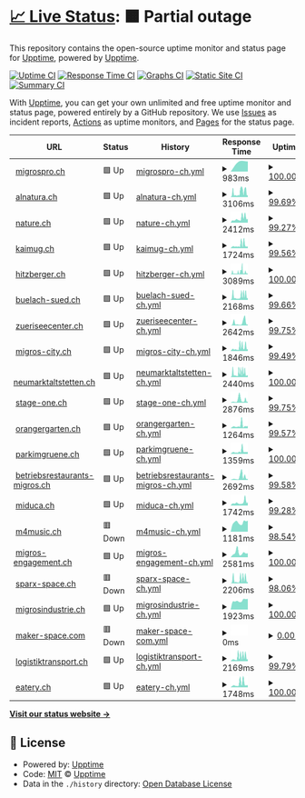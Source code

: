 # [📈 Live Status](https://upptime.github.io/upptime): <!--live status--> **🟧 Partial outage**

This repository contains the open-source uptime monitor and status page for [Upptime](https://upptime.js.org), powered by [Upptime](https://github.com/upptime/upptime).

[![Uptime CI](https://github.com/ASchmidt1024/uptime/workflows/Uptime%20CI/badge.svg)](https://github.com/ASchmidt1024/uptime/actions?query=workflow%3A%22Uptime+CI%22)
[![Response Time CI](https://github.com/ASchmidt1024/uptime/workflows/Response%20Time%20CI/badge.svg)](https://github.com/ASchmidt1024/uptime/actions?query=workflow%3A%22Response+Time+CI%22)
[![Graphs CI](https://github.com/ASchmidt1024/uptime/workflows/Graphs%20CI/badge.svg)](https://github.com/ASchmidt1024/uptime/actions?query=workflow%3A%22Graphs+CI%22)
[![Static Site CI](https://github.com/ASchmidt1024/uptime/workflows/Static%20Site%20CI/badge.svg)](https://github.com/ASchmidt1024/uptime/actions?query=workflow%3A%22Static+Site+CI%22)
[![Summary CI](https://github.com/ASchmidt1024/uptime/workflows/Summary%20CI/badge.svg)](https://github.com/ASchmidt1024/uptime/actions?query=workflow%3A%22Summary+CI%22)

With [Upptime](https://upptime.js.org), you can get your own unlimited and free uptime monitor and status page, powered entirely by a GitHub repository. We use [Issues](https://github.com/upptime/upptime/issues) as incident reports, [Actions](https://github.com/ASchmidt1024/uptime/actions) as uptime monitors, and [Pages](https://upptime.github.io/upptime) for the status page.

<!--start: status pages-->
<!-- This summary is generated by Upptime (https://github.com/upptime/upptime) -->
<!-- Do not edit this manually, your changes will be overwritten -->
<!-- prettier-ignore -->
| URL | Status | History | Response Time | Uptime |
| --- | ------ | ------- | ------------- | ------ |
| <img alt="" src="https://icons.duckduckgo.com/ip3/www.migrospro.ch.ico" height="13"> [migrospro.ch](https://www.migrospro.ch/) | 🟩 Up | [migrospro-ch.yml](https://github.com/ASchmidt1024/uptime-mgb/commits/HEAD/history/migrospro-ch.yml) | <details><summary><img alt="Response time graph" src="./graphs/migrospro-ch/response-time-week.png" height="20"> 983ms</summary><br><a href="https://ASchmidt1024.github.io/uptime-mgb/history/migrospro-ch"><img alt="Response time 983" src="https://img.shields.io/endpoint?url=https%3A%2F%2Fraw.githubusercontent.com%2FASchmidt1024%2Fuptime-mgb%2FHEAD%2Fapi%2Fmigrospro-ch%2Fresponse-time.json"></a><br><a href="https://ASchmidt1024.github.io/uptime-mgb/history/migrospro-ch"><img alt="24-hour response time 829" src="https://img.shields.io/endpoint?url=https%3A%2F%2Fraw.githubusercontent.com%2FASchmidt1024%2Fuptime-mgb%2FHEAD%2Fapi%2Fmigrospro-ch%2Fresponse-time-day.json"></a><br><a href="https://ASchmidt1024.github.io/uptime-mgb/history/migrospro-ch"><img alt="7-day response time 983" src="https://img.shields.io/endpoint?url=https%3A%2F%2Fraw.githubusercontent.com%2FASchmidt1024%2Fuptime-mgb%2FHEAD%2Fapi%2Fmigrospro-ch%2Fresponse-time-week.json"></a><br><a href="https://ASchmidt1024.github.io/uptime-mgb/history/migrospro-ch"><img alt="30-day response time 983" src="https://img.shields.io/endpoint?url=https%3A%2F%2Fraw.githubusercontent.com%2FASchmidt1024%2Fuptime-mgb%2FHEAD%2Fapi%2Fmigrospro-ch%2Fresponse-time-month.json"></a><br><a href="https://ASchmidt1024.github.io/uptime-mgb/history/migrospro-ch"><img alt="1-year response time 983" src="https://img.shields.io/endpoint?url=https%3A%2F%2Fraw.githubusercontent.com%2FASchmidt1024%2Fuptime-mgb%2FHEAD%2Fapi%2Fmigrospro-ch%2Fresponse-time-year.json"></a></details> | <details><summary><a href="https://ASchmidt1024.github.io/uptime-mgb/history/migrospro-ch">100.00%</a></summary><a href="https://ASchmidt1024.github.io/uptime-mgb/history/migrospro-ch"><img alt="All-time uptime 100.00%" src="https://img.shields.io/endpoint?url=https%3A%2F%2Fraw.githubusercontent.com%2FASchmidt1024%2Fuptime-mgb%2FHEAD%2Fapi%2Fmigrospro-ch%2Fuptime.json"></a><br><a href="https://ASchmidt1024.github.io/uptime-mgb/history/migrospro-ch"><img alt="24-hour uptime 100.00%" src="https://img.shields.io/endpoint?url=https%3A%2F%2Fraw.githubusercontent.com%2FASchmidt1024%2Fuptime-mgb%2FHEAD%2Fapi%2Fmigrospro-ch%2Fuptime-day.json"></a><br><a href="https://ASchmidt1024.github.io/uptime-mgb/history/migrospro-ch"><img alt="7-day uptime 100.00%" src="https://img.shields.io/endpoint?url=https%3A%2F%2Fraw.githubusercontent.com%2FASchmidt1024%2Fuptime-mgb%2FHEAD%2Fapi%2Fmigrospro-ch%2Fuptime-week.json"></a><br><a href="https://ASchmidt1024.github.io/uptime-mgb/history/migrospro-ch"><img alt="30-day uptime 100.00%" src="https://img.shields.io/endpoint?url=https%3A%2F%2Fraw.githubusercontent.com%2FASchmidt1024%2Fuptime-mgb%2FHEAD%2Fapi%2Fmigrospro-ch%2Fuptime-month.json"></a><br><a href="https://ASchmidt1024.github.io/uptime-mgb/history/migrospro-ch"><img alt="1-year uptime 100.00%" src="https://img.shields.io/endpoint?url=https%3A%2F%2Fraw.githubusercontent.com%2FASchmidt1024%2Fuptime-mgb%2FHEAD%2Fapi%2Fmigrospro-ch%2Fuptime-year.json"></a></details>
| <img alt="" src="https://icons.duckduckgo.com/ip3/www.alnatura.ch.ico" height="13"> [alnatura.ch](https://www.alnatura.ch/) | 🟩 Up | [alnatura-ch.yml](https://github.com/ASchmidt1024/uptime-mgb/commits/HEAD/history/alnatura-ch.yml) | <details><summary><img alt="Response time graph" src="./graphs/alnatura-ch/response-time-week.png" height="20"> 3106ms</summary><br><a href="https://ASchmidt1024.github.io/uptime-mgb/history/alnatura-ch"><img alt="Response time 1614" src="https://img.shields.io/endpoint?url=https%3A%2F%2Fraw.githubusercontent.com%2FASchmidt1024%2Fuptime-mgb%2FHEAD%2Fapi%2Falnatura-ch%2Fresponse-time.json"></a><br><a href="https://ASchmidt1024.github.io/uptime-mgb/history/alnatura-ch"><img alt="24-hour response time 796" src="https://img.shields.io/endpoint?url=https%3A%2F%2Fraw.githubusercontent.com%2FASchmidt1024%2Fuptime-mgb%2FHEAD%2Fapi%2Falnatura-ch%2Fresponse-time-day.json"></a><br><a href="https://ASchmidt1024.github.io/uptime-mgb/history/alnatura-ch"><img alt="7-day response time 3106" src="https://img.shields.io/endpoint?url=https%3A%2F%2Fraw.githubusercontent.com%2FASchmidt1024%2Fuptime-mgb%2FHEAD%2Fapi%2Falnatura-ch%2Fresponse-time-week.json"></a><br><a href="https://ASchmidt1024.github.io/uptime-mgb/history/alnatura-ch"><img alt="30-day response time 2009" src="https://img.shields.io/endpoint?url=https%3A%2F%2Fraw.githubusercontent.com%2FASchmidt1024%2Fuptime-mgb%2FHEAD%2Fapi%2Falnatura-ch%2Fresponse-time-month.json"></a><br><a href="https://ASchmidt1024.github.io/uptime-mgb/history/alnatura-ch"><img alt="1-year response time 1614" src="https://img.shields.io/endpoint?url=https%3A%2F%2Fraw.githubusercontent.com%2FASchmidt1024%2Fuptime-mgb%2FHEAD%2Fapi%2Falnatura-ch%2Fresponse-time-year.json"></a></details> | <details><summary><a href="https://ASchmidt1024.github.io/uptime-mgb/history/alnatura-ch">99.69%</a></summary><a href="https://ASchmidt1024.github.io/uptime-mgb/history/alnatura-ch"><img alt="All-time uptime 99.77%" src="https://img.shields.io/endpoint?url=https%3A%2F%2Fraw.githubusercontent.com%2FASchmidt1024%2Fuptime-mgb%2FHEAD%2Fapi%2Falnatura-ch%2Fuptime.json"></a><br><a href="https://ASchmidt1024.github.io/uptime-mgb/history/alnatura-ch"><img alt="24-hour uptime 100.00%" src="https://img.shields.io/endpoint?url=https%3A%2F%2Fraw.githubusercontent.com%2FASchmidt1024%2Fuptime-mgb%2FHEAD%2Fapi%2Falnatura-ch%2Fuptime-day.json"></a><br><a href="https://ASchmidt1024.github.io/uptime-mgb/history/alnatura-ch"><img alt="7-day uptime 99.69%" src="https://img.shields.io/endpoint?url=https%3A%2F%2Fraw.githubusercontent.com%2FASchmidt1024%2Fuptime-mgb%2FHEAD%2Fapi%2Falnatura-ch%2Fuptime-week.json"></a><br><a href="https://ASchmidt1024.github.io/uptime-mgb/history/alnatura-ch"><img alt="30-day uptime 99.93%" src="https://img.shields.io/endpoint?url=https%3A%2F%2Fraw.githubusercontent.com%2FASchmidt1024%2Fuptime-mgb%2FHEAD%2Fapi%2Falnatura-ch%2Fuptime-month.json"></a><br><a href="https://ASchmidt1024.github.io/uptime-mgb/history/alnatura-ch"><img alt="1-year uptime 99.77%" src="https://img.shields.io/endpoint?url=https%3A%2F%2Fraw.githubusercontent.com%2FASchmidt1024%2Fuptime-mgb%2FHEAD%2Fapi%2Falnatura-ch%2Fuptime-year.json"></a></details>
| <img alt="" src="https://icons.duckduckgo.com/ip3/nature.ch.ico" height="13"> [nature.ch](https://nature.ch/) | 🟩 Up | [nature-ch.yml](https://github.com/ASchmidt1024/uptime-mgb/commits/HEAD/history/nature-ch.yml) | <details><summary><img alt="Response time graph" src="./graphs/nature-ch/response-time-week.png" height="20"> 2412ms</summary><br><a href="https://ASchmidt1024.github.io/uptime-mgb/history/nature-ch"><img alt="Response time 1714" src="https://img.shields.io/endpoint?url=https%3A%2F%2Fraw.githubusercontent.com%2FASchmidt1024%2Fuptime-mgb%2FHEAD%2Fapi%2Fnature-ch%2Fresponse-time.json"></a><br><a href="https://ASchmidt1024.github.io/uptime-mgb/history/nature-ch"><img alt="24-hour response time 1247" src="https://img.shields.io/endpoint?url=https%3A%2F%2Fraw.githubusercontent.com%2FASchmidt1024%2Fuptime-mgb%2FHEAD%2Fapi%2Fnature-ch%2Fresponse-time-day.json"></a><br><a href="https://ASchmidt1024.github.io/uptime-mgb/history/nature-ch"><img alt="7-day response time 2412" src="https://img.shields.io/endpoint?url=https%3A%2F%2Fraw.githubusercontent.com%2FASchmidt1024%2Fuptime-mgb%2FHEAD%2Fapi%2Fnature-ch%2Fresponse-time-week.json"></a><br><a href="https://ASchmidt1024.github.io/uptime-mgb/history/nature-ch"><img alt="30-day response time 1929" src="https://img.shields.io/endpoint?url=https%3A%2F%2Fraw.githubusercontent.com%2FASchmidt1024%2Fuptime-mgb%2FHEAD%2Fapi%2Fnature-ch%2Fresponse-time-month.json"></a><br><a href="https://ASchmidt1024.github.io/uptime-mgb/history/nature-ch"><img alt="1-year response time 1714" src="https://img.shields.io/endpoint?url=https%3A%2F%2Fraw.githubusercontent.com%2FASchmidt1024%2Fuptime-mgb%2FHEAD%2Fapi%2Fnature-ch%2Fresponse-time-year.json"></a></details> | <details><summary><a href="https://ASchmidt1024.github.io/uptime-mgb/history/nature-ch">99.27%</a></summary><a href="https://ASchmidt1024.github.io/uptime-mgb/history/nature-ch"><img alt="All-time uptime 99.78%" src="https://img.shields.io/endpoint?url=https%3A%2F%2Fraw.githubusercontent.com%2FASchmidt1024%2Fuptime-mgb%2FHEAD%2Fapi%2Fnature-ch%2Fuptime.json"></a><br><a href="https://ASchmidt1024.github.io/uptime-mgb/history/nature-ch"><img alt="24-hour uptime 100.00%" src="https://img.shields.io/endpoint?url=https%3A%2F%2Fraw.githubusercontent.com%2FASchmidt1024%2Fuptime-mgb%2FHEAD%2Fapi%2Fnature-ch%2Fuptime-day.json"></a><br><a href="https://ASchmidt1024.github.io/uptime-mgb/history/nature-ch"><img alt="7-day uptime 99.27%" src="https://img.shields.io/endpoint?url=https%3A%2F%2Fraw.githubusercontent.com%2FASchmidt1024%2Fuptime-mgb%2FHEAD%2Fapi%2Fnature-ch%2Fuptime-week.json"></a><br><a href="https://ASchmidt1024.github.io/uptime-mgb/history/nature-ch"><img alt="30-day uptime 99.83%" src="https://img.shields.io/endpoint?url=https%3A%2F%2Fraw.githubusercontent.com%2FASchmidt1024%2Fuptime-mgb%2FHEAD%2Fapi%2Fnature-ch%2Fuptime-month.json"></a><br><a href="https://ASchmidt1024.github.io/uptime-mgb/history/nature-ch"><img alt="1-year uptime 99.78%" src="https://img.shields.io/endpoint?url=https%3A%2F%2Fraw.githubusercontent.com%2FASchmidt1024%2Fuptime-mgb%2FHEAD%2Fapi%2Fnature-ch%2Fuptime-year.json"></a></details>
| <img alt="" src="https://icons.duckduckgo.com/ip3/www.kaimug.ch.ico" height="13"> [kaimug.ch](https://www.kaimug.ch/) | 🟩 Up | [kaimug-ch.yml](https://github.com/ASchmidt1024/uptime-mgb/commits/HEAD/history/kaimug-ch.yml) | <details><summary><img alt="Response time graph" src="./graphs/kaimug-ch/response-time-week.png" height="20"> 1724ms</summary><br><a href="https://ASchmidt1024.github.io/uptime-mgb/history/kaimug-ch"><img alt="Response time 1422" src="https://img.shields.io/endpoint?url=https%3A%2F%2Fraw.githubusercontent.com%2FASchmidt1024%2Fuptime-mgb%2FHEAD%2Fapi%2Fkaimug-ch%2Fresponse-time.json"></a><br><a href="https://ASchmidt1024.github.io/uptime-mgb/history/kaimug-ch"><img alt="24-hour response time 787" src="https://img.shields.io/endpoint?url=https%3A%2F%2Fraw.githubusercontent.com%2FASchmidt1024%2Fuptime-mgb%2FHEAD%2Fapi%2Fkaimug-ch%2Fresponse-time-day.json"></a><br><a href="https://ASchmidt1024.github.io/uptime-mgb/history/kaimug-ch"><img alt="7-day response time 1724" src="https://img.shields.io/endpoint?url=https%3A%2F%2Fraw.githubusercontent.com%2FASchmidt1024%2Fuptime-mgb%2FHEAD%2Fapi%2Fkaimug-ch%2Fresponse-time-week.json"></a><br><a href="https://ASchmidt1024.github.io/uptime-mgb/history/kaimug-ch"><img alt="30-day response time 1386" src="https://img.shields.io/endpoint?url=https%3A%2F%2Fraw.githubusercontent.com%2FASchmidt1024%2Fuptime-mgb%2FHEAD%2Fapi%2Fkaimug-ch%2Fresponse-time-month.json"></a><br><a href="https://ASchmidt1024.github.io/uptime-mgb/history/kaimug-ch"><img alt="1-year response time 1422" src="https://img.shields.io/endpoint?url=https%3A%2F%2Fraw.githubusercontent.com%2FASchmidt1024%2Fuptime-mgb%2FHEAD%2Fapi%2Fkaimug-ch%2Fresponse-time-year.json"></a></details> | <details><summary><a href="https://ASchmidt1024.github.io/uptime-mgb/history/kaimug-ch">99.56%</a></summary><a href="https://ASchmidt1024.github.io/uptime-mgb/history/kaimug-ch"><img alt="All-time uptime 96.52%" src="https://img.shields.io/endpoint?url=https%3A%2F%2Fraw.githubusercontent.com%2FASchmidt1024%2Fuptime-mgb%2FHEAD%2Fapi%2Fkaimug-ch%2Fuptime.json"></a><br><a href="https://ASchmidt1024.github.io/uptime-mgb/history/kaimug-ch"><img alt="24-hour uptime 100.00%" src="https://img.shields.io/endpoint?url=https%3A%2F%2Fraw.githubusercontent.com%2FASchmidt1024%2Fuptime-mgb%2FHEAD%2Fapi%2Fkaimug-ch%2Fuptime-day.json"></a><br><a href="https://ASchmidt1024.github.io/uptime-mgb/history/kaimug-ch"><img alt="7-day uptime 99.56%" src="https://img.shields.io/endpoint?url=https%3A%2F%2Fraw.githubusercontent.com%2FASchmidt1024%2Fuptime-mgb%2FHEAD%2Fapi%2Fkaimug-ch%2Fuptime-week.json"></a><br><a href="https://ASchmidt1024.github.io/uptime-mgb/history/kaimug-ch"><img alt="30-day uptime 99.90%" src="https://img.shields.io/endpoint?url=https%3A%2F%2Fraw.githubusercontent.com%2FASchmidt1024%2Fuptime-mgb%2FHEAD%2Fapi%2Fkaimug-ch%2Fuptime-month.json"></a><br><a href="https://ASchmidt1024.github.io/uptime-mgb/history/kaimug-ch"><img alt="1-year uptime 96.52%" src="https://img.shields.io/endpoint?url=https%3A%2F%2Fraw.githubusercontent.com%2FASchmidt1024%2Fuptime-mgb%2FHEAD%2Fapi%2Fkaimug-ch%2Fuptime-year.json"></a></details>
| <img alt="" src="https://icons.duckduckgo.com/ip3/www.hitzberger.ch.ico" height="13"> [hitzberger.ch](https://www.hitzberger.ch/) | 🟩 Up | [hitzberger-ch.yml](https://github.com/ASchmidt1024/uptime-mgb/commits/HEAD/history/hitzberger-ch.yml) | <details><summary><img alt="Response time graph" src="./graphs/hitzberger-ch/response-time-week.png" height="20"> 3089ms</summary><br><a href="https://ASchmidt1024.github.io/uptime-mgb/history/hitzberger-ch"><img alt="Response time 1348" src="https://img.shields.io/endpoint?url=https%3A%2F%2Fraw.githubusercontent.com%2FASchmidt1024%2Fuptime-mgb%2FHEAD%2Fapi%2Fhitzberger-ch%2Fresponse-time.json"></a><br><a href="https://ASchmidt1024.github.io/uptime-mgb/history/hitzberger-ch"><img alt="24-hour response time 781" src="https://img.shields.io/endpoint?url=https%3A%2F%2Fraw.githubusercontent.com%2FASchmidt1024%2Fuptime-mgb%2FHEAD%2Fapi%2Fhitzberger-ch%2Fresponse-time-day.json"></a><br><a href="https://ASchmidt1024.github.io/uptime-mgb/history/hitzberger-ch"><img alt="7-day response time 3089" src="https://img.shields.io/endpoint?url=https%3A%2F%2Fraw.githubusercontent.com%2FASchmidt1024%2Fuptime-mgb%2FHEAD%2Fapi%2Fhitzberger-ch%2Fresponse-time-week.json"></a><br><a href="https://ASchmidt1024.github.io/uptime-mgb/history/hitzberger-ch"><img alt="30-day response time 1991" src="https://img.shields.io/endpoint?url=https%3A%2F%2Fraw.githubusercontent.com%2FASchmidt1024%2Fuptime-mgb%2FHEAD%2Fapi%2Fhitzberger-ch%2Fresponse-time-month.json"></a><br><a href="https://ASchmidt1024.github.io/uptime-mgb/history/hitzberger-ch"><img alt="1-year response time 1348" src="https://img.shields.io/endpoint?url=https%3A%2F%2Fraw.githubusercontent.com%2FASchmidt1024%2Fuptime-mgb%2FHEAD%2Fapi%2Fhitzberger-ch%2Fresponse-time-year.json"></a></details> | <details><summary><a href="https://ASchmidt1024.github.io/uptime-mgb/history/hitzberger-ch">100.00%</a></summary><a href="https://ASchmidt1024.github.io/uptime-mgb/history/hitzberger-ch"><img alt="All-time uptime 99.88%" src="https://img.shields.io/endpoint?url=https%3A%2F%2Fraw.githubusercontent.com%2FASchmidt1024%2Fuptime-mgb%2FHEAD%2Fapi%2Fhitzberger-ch%2Fuptime.json"></a><br><a href="https://ASchmidt1024.github.io/uptime-mgb/history/hitzberger-ch"><img alt="24-hour uptime 100.00%" src="https://img.shields.io/endpoint?url=https%3A%2F%2Fraw.githubusercontent.com%2FASchmidt1024%2Fuptime-mgb%2FHEAD%2Fapi%2Fhitzberger-ch%2Fuptime-day.json"></a><br><a href="https://ASchmidt1024.github.io/uptime-mgb/history/hitzberger-ch"><img alt="7-day uptime 100.00%" src="https://img.shields.io/endpoint?url=https%3A%2F%2Fraw.githubusercontent.com%2FASchmidt1024%2Fuptime-mgb%2FHEAD%2Fapi%2Fhitzberger-ch%2Fuptime-week.json"></a><br><a href="https://ASchmidt1024.github.io/uptime-mgb/history/hitzberger-ch"><img alt="30-day uptime 100.00%" src="https://img.shields.io/endpoint?url=https%3A%2F%2Fraw.githubusercontent.com%2FASchmidt1024%2Fuptime-mgb%2FHEAD%2Fapi%2Fhitzberger-ch%2Fuptime-month.json"></a><br><a href="https://ASchmidt1024.github.io/uptime-mgb/history/hitzberger-ch"><img alt="1-year uptime 99.88%" src="https://img.shields.io/endpoint?url=https%3A%2F%2Fraw.githubusercontent.com%2FASchmidt1024%2Fuptime-mgb%2FHEAD%2Fapi%2Fhitzberger-ch%2Fuptime-year.json"></a></details>
| <img alt="" src="https://icons.duckduckgo.com/ip3/www.buelach-sued.ch.ico" height="13"> [buelach-sued.ch](https://www.buelach-sued.ch/) | 🟩 Up | [buelach-sued-ch.yml](https://github.com/ASchmidt1024/uptime-mgb/commits/HEAD/history/buelach-sued-ch.yml) | <details><summary><img alt="Response time graph" src="./graphs/buelach-sued-ch/response-time-week.png" height="20"> 2168ms</summary><br><a href="https://ASchmidt1024.github.io/uptime-mgb/history/buelach-sued-ch"><img alt="Response time 1115" src="https://img.shields.io/endpoint?url=https%3A%2F%2Fraw.githubusercontent.com%2FASchmidt1024%2Fuptime-mgb%2FHEAD%2Fapi%2Fbuelach-sued-ch%2Fresponse-time.json"></a><br><a href="https://ASchmidt1024.github.io/uptime-mgb/history/buelach-sued-ch"><img alt="24-hour response time 687" src="https://img.shields.io/endpoint?url=https%3A%2F%2Fraw.githubusercontent.com%2FASchmidt1024%2Fuptime-mgb%2FHEAD%2Fapi%2Fbuelach-sued-ch%2Fresponse-time-day.json"></a><br><a href="https://ASchmidt1024.github.io/uptime-mgb/history/buelach-sued-ch"><img alt="7-day response time 2168" src="https://img.shields.io/endpoint?url=https%3A%2F%2Fraw.githubusercontent.com%2FASchmidt1024%2Fuptime-mgb%2FHEAD%2Fapi%2Fbuelach-sued-ch%2Fresponse-time-week.json"></a><br><a href="https://ASchmidt1024.github.io/uptime-mgb/history/buelach-sued-ch"><img alt="30-day response time 1416" src="https://img.shields.io/endpoint?url=https%3A%2F%2Fraw.githubusercontent.com%2FASchmidt1024%2Fuptime-mgb%2FHEAD%2Fapi%2Fbuelach-sued-ch%2Fresponse-time-month.json"></a><br><a href="https://ASchmidt1024.github.io/uptime-mgb/history/buelach-sued-ch"><img alt="1-year response time 1115" src="https://img.shields.io/endpoint?url=https%3A%2F%2Fraw.githubusercontent.com%2FASchmidt1024%2Fuptime-mgb%2FHEAD%2Fapi%2Fbuelach-sued-ch%2Fresponse-time-year.json"></a></details> | <details><summary><a href="https://ASchmidt1024.github.io/uptime-mgb/history/buelach-sued-ch">99.66%</a></summary><a href="https://ASchmidt1024.github.io/uptime-mgb/history/buelach-sued-ch"><img alt="All-time uptime 99.90%" src="https://img.shields.io/endpoint?url=https%3A%2F%2Fraw.githubusercontent.com%2FASchmidt1024%2Fuptime-mgb%2FHEAD%2Fapi%2Fbuelach-sued-ch%2Fuptime.json"></a><br><a href="https://ASchmidt1024.github.io/uptime-mgb/history/buelach-sued-ch"><img alt="24-hour uptime 100.00%" src="https://img.shields.io/endpoint?url=https%3A%2F%2Fraw.githubusercontent.com%2FASchmidt1024%2Fuptime-mgb%2FHEAD%2Fapi%2Fbuelach-sued-ch%2Fuptime-day.json"></a><br><a href="https://ASchmidt1024.github.io/uptime-mgb/history/buelach-sued-ch"><img alt="7-day uptime 99.66%" src="https://img.shields.io/endpoint?url=https%3A%2F%2Fraw.githubusercontent.com%2FASchmidt1024%2Fuptime-mgb%2FHEAD%2Fapi%2Fbuelach-sued-ch%2Fuptime-week.json"></a><br><a href="https://ASchmidt1024.github.io/uptime-mgb/history/buelach-sued-ch"><img alt="30-day uptime 99.92%" src="https://img.shields.io/endpoint?url=https%3A%2F%2Fraw.githubusercontent.com%2FASchmidt1024%2Fuptime-mgb%2FHEAD%2Fapi%2Fbuelach-sued-ch%2Fuptime-month.json"></a><br><a href="https://ASchmidt1024.github.io/uptime-mgb/history/buelach-sued-ch"><img alt="1-year uptime 99.90%" src="https://img.shields.io/endpoint?url=https%3A%2F%2Fraw.githubusercontent.com%2FASchmidt1024%2Fuptime-mgb%2FHEAD%2Fapi%2Fbuelach-sued-ch%2Fuptime-year.json"></a></details>
| <img alt="" src="https://icons.duckduckgo.com/ip3/www.zueriseecenter.ch.ico" height="13"> [zueriseecenter.ch](https://www.zueriseecenter.ch/) | 🟩 Up | [zueriseecenter-ch.yml](https://github.com/ASchmidt1024/uptime-mgb/commits/HEAD/history/zueriseecenter-ch.yml) | <details><summary><img alt="Response time graph" src="./graphs/zueriseecenter-ch/response-time-week.png" height="20"> 2642ms</summary><br><a href="https://ASchmidt1024.github.io/uptime-mgb/history/zueriseecenter-ch"><img alt="Response time 1039" src="https://img.shields.io/endpoint?url=https%3A%2F%2Fraw.githubusercontent.com%2FASchmidt1024%2Fuptime-mgb%2FHEAD%2Fapi%2Fzueriseecenter-ch%2Fresponse-time.json"></a><br><a href="https://ASchmidt1024.github.io/uptime-mgb/history/zueriseecenter-ch"><img alt="24-hour response time 596" src="https://img.shields.io/endpoint?url=https%3A%2F%2Fraw.githubusercontent.com%2FASchmidt1024%2Fuptime-mgb%2FHEAD%2Fapi%2Fzueriseecenter-ch%2Fresponse-time-day.json"></a><br><a href="https://ASchmidt1024.github.io/uptime-mgb/history/zueriseecenter-ch"><img alt="7-day response time 2642" src="https://img.shields.io/endpoint?url=https%3A%2F%2Fraw.githubusercontent.com%2FASchmidt1024%2Fuptime-mgb%2FHEAD%2Fapi%2Fzueriseecenter-ch%2Fresponse-time-week.json"></a><br><a href="https://ASchmidt1024.github.io/uptime-mgb/history/zueriseecenter-ch"><img alt="30-day response time 1272" src="https://img.shields.io/endpoint?url=https%3A%2F%2Fraw.githubusercontent.com%2FASchmidt1024%2Fuptime-mgb%2FHEAD%2Fapi%2Fzueriseecenter-ch%2Fresponse-time-month.json"></a><br><a href="https://ASchmidt1024.github.io/uptime-mgb/history/zueriseecenter-ch"><img alt="1-year response time 1039" src="https://img.shields.io/endpoint?url=https%3A%2F%2Fraw.githubusercontent.com%2FASchmidt1024%2Fuptime-mgb%2FHEAD%2Fapi%2Fzueriseecenter-ch%2Fresponse-time-year.json"></a></details> | <details><summary><a href="https://ASchmidt1024.github.io/uptime-mgb/history/zueriseecenter-ch">99.75%</a></summary><a href="https://ASchmidt1024.github.io/uptime-mgb/history/zueriseecenter-ch"><img alt="All-time uptime 99.90%" src="https://img.shields.io/endpoint?url=https%3A%2F%2Fraw.githubusercontent.com%2FASchmidt1024%2Fuptime-mgb%2FHEAD%2Fapi%2Fzueriseecenter-ch%2Fuptime.json"></a><br><a href="https://ASchmidt1024.github.io/uptime-mgb/history/zueriseecenter-ch"><img alt="24-hour uptime 100.00%" src="https://img.shields.io/endpoint?url=https%3A%2F%2Fraw.githubusercontent.com%2FASchmidt1024%2Fuptime-mgb%2FHEAD%2Fapi%2Fzueriseecenter-ch%2Fuptime-day.json"></a><br><a href="https://ASchmidt1024.github.io/uptime-mgb/history/zueriseecenter-ch"><img alt="7-day uptime 99.75%" src="https://img.shields.io/endpoint?url=https%3A%2F%2Fraw.githubusercontent.com%2FASchmidt1024%2Fuptime-mgb%2FHEAD%2Fapi%2Fzueriseecenter-ch%2Fuptime-week.json"></a><br><a href="https://ASchmidt1024.github.io/uptime-mgb/history/zueriseecenter-ch"><img alt="30-day uptime 99.94%" src="https://img.shields.io/endpoint?url=https%3A%2F%2Fraw.githubusercontent.com%2FASchmidt1024%2Fuptime-mgb%2FHEAD%2Fapi%2Fzueriseecenter-ch%2Fuptime-month.json"></a><br><a href="https://ASchmidt1024.github.io/uptime-mgb/history/zueriseecenter-ch"><img alt="1-year uptime 99.90%" src="https://img.shields.io/endpoint?url=https%3A%2F%2Fraw.githubusercontent.com%2FASchmidt1024%2Fuptime-mgb%2FHEAD%2Fapi%2Fzueriseecenter-ch%2Fuptime-year.json"></a></details>
| <img alt="" src="https://icons.duckduckgo.com/ip3/www.migros-city.ch.ico" height="13"> [migros-city.ch](https://www.migros-city.ch/) | 🟩 Up | [migros-city-ch.yml](https://github.com/ASchmidt1024/uptime-mgb/commits/HEAD/history/migros-city-ch.yml) | <details><summary><img alt="Response time graph" src="./graphs/migros-city-ch/response-time-week.png" height="20"> 1846ms</summary><br><a href="https://ASchmidt1024.github.io/uptime-mgb/history/migros-city-ch"><img alt="Response time 1154" src="https://img.shields.io/endpoint?url=https%3A%2F%2Fraw.githubusercontent.com%2FASchmidt1024%2Fuptime-mgb%2FHEAD%2Fapi%2Fmigros-city-ch%2Fresponse-time.json"></a><br><a href="https://ASchmidt1024.github.io/uptime-mgb/history/migros-city-ch"><img alt="24-hour response time 738" src="https://img.shields.io/endpoint?url=https%3A%2F%2Fraw.githubusercontent.com%2FASchmidt1024%2Fuptime-mgb%2FHEAD%2Fapi%2Fmigros-city-ch%2Fresponse-time-day.json"></a><br><a href="https://ASchmidt1024.github.io/uptime-mgb/history/migros-city-ch"><img alt="7-day response time 1846" src="https://img.shields.io/endpoint?url=https%3A%2F%2Fraw.githubusercontent.com%2FASchmidt1024%2Fuptime-mgb%2FHEAD%2Fapi%2Fmigros-city-ch%2Fresponse-time-week.json"></a><br><a href="https://ASchmidt1024.github.io/uptime-mgb/history/migros-city-ch"><img alt="30-day response time 1200" src="https://img.shields.io/endpoint?url=https%3A%2F%2Fraw.githubusercontent.com%2FASchmidt1024%2Fuptime-mgb%2FHEAD%2Fapi%2Fmigros-city-ch%2Fresponse-time-month.json"></a><br><a href="https://ASchmidt1024.github.io/uptime-mgb/history/migros-city-ch"><img alt="1-year response time 1154" src="https://img.shields.io/endpoint?url=https%3A%2F%2Fraw.githubusercontent.com%2FASchmidt1024%2Fuptime-mgb%2FHEAD%2Fapi%2Fmigros-city-ch%2Fresponse-time-year.json"></a></details> | <details><summary><a href="https://ASchmidt1024.github.io/uptime-mgb/history/migros-city-ch">99.49%</a></summary><a href="https://ASchmidt1024.github.io/uptime-mgb/history/migros-city-ch"><img alt="All-time uptime 99.90%" src="https://img.shields.io/endpoint?url=https%3A%2F%2Fraw.githubusercontent.com%2FASchmidt1024%2Fuptime-mgb%2FHEAD%2Fapi%2Fmigros-city-ch%2Fuptime.json"></a><br><a href="https://ASchmidt1024.github.io/uptime-mgb/history/migros-city-ch"><img alt="24-hour uptime 100.00%" src="https://img.shields.io/endpoint?url=https%3A%2F%2Fraw.githubusercontent.com%2FASchmidt1024%2Fuptime-mgb%2FHEAD%2Fapi%2Fmigros-city-ch%2Fuptime-day.json"></a><br><a href="https://ASchmidt1024.github.io/uptime-mgb/history/migros-city-ch"><img alt="7-day uptime 99.49%" src="https://img.shields.io/endpoint?url=https%3A%2F%2Fraw.githubusercontent.com%2FASchmidt1024%2Fuptime-mgb%2FHEAD%2Fapi%2Fmigros-city-ch%2Fuptime-week.json"></a><br><a href="https://ASchmidt1024.github.io/uptime-mgb/history/migros-city-ch"><img alt="30-day uptime 99.88%" src="https://img.shields.io/endpoint?url=https%3A%2F%2Fraw.githubusercontent.com%2FASchmidt1024%2Fuptime-mgb%2FHEAD%2Fapi%2Fmigros-city-ch%2Fuptime-month.json"></a><br><a href="https://ASchmidt1024.github.io/uptime-mgb/history/migros-city-ch"><img alt="1-year uptime 99.90%" src="https://img.shields.io/endpoint?url=https%3A%2F%2Fraw.githubusercontent.com%2FASchmidt1024%2Fuptime-mgb%2FHEAD%2Fapi%2Fmigros-city-ch%2Fuptime-year.json"></a></details>
| <img alt="" src="https://icons.duckduckgo.com/ip3/www.neumarktaltstetten.ch.ico" height="13"> [neumarktaltstetten.ch](https://www.neumarktaltstetten.ch/) | 🟩 Up | [neumarktaltstetten-ch.yml](https://github.com/ASchmidt1024/uptime-mgb/commits/HEAD/history/neumarktaltstetten-ch.yml) | <details><summary><img alt="Response time graph" src="./graphs/neumarktaltstetten-ch/response-time-week.png" height="20"> 2440ms</summary><br><a href="https://ASchmidt1024.github.io/uptime-mgb/history/neumarktaltstetten-ch"><img alt="Response time 1200" src="https://img.shields.io/endpoint?url=https%3A%2F%2Fraw.githubusercontent.com%2FASchmidt1024%2Fuptime-mgb%2FHEAD%2Fapi%2Fneumarktaltstetten-ch%2Fresponse-time.json"></a><br><a href="https://ASchmidt1024.github.io/uptime-mgb/history/neumarktaltstetten-ch"><img alt="24-hour response time 847" src="https://img.shields.io/endpoint?url=https%3A%2F%2Fraw.githubusercontent.com%2FASchmidt1024%2Fuptime-mgb%2FHEAD%2Fapi%2Fneumarktaltstetten-ch%2Fresponse-time-day.json"></a><br><a href="https://ASchmidt1024.github.io/uptime-mgb/history/neumarktaltstetten-ch"><img alt="7-day response time 2440" src="https://img.shields.io/endpoint?url=https%3A%2F%2Fraw.githubusercontent.com%2FASchmidt1024%2Fuptime-mgb%2FHEAD%2Fapi%2Fneumarktaltstetten-ch%2Fresponse-time-week.json"></a><br><a href="https://ASchmidt1024.github.io/uptime-mgb/history/neumarktaltstetten-ch"><img alt="30-day response time 1417" src="https://img.shields.io/endpoint?url=https%3A%2F%2Fraw.githubusercontent.com%2FASchmidt1024%2Fuptime-mgb%2FHEAD%2Fapi%2Fneumarktaltstetten-ch%2Fresponse-time-month.json"></a><br><a href="https://ASchmidt1024.github.io/uptime-mgb/history/neumarktaltstetten-ch"><img alt="1-year response time 1200" src="https://img.shields.io/endpoint?url=https%3A%2F%2Fraw.githubusercontent.com%2FASchmidt1024%2Fuptime-mgb%2FHEAD%2Fapi%2Fneumarktaltstetten-ch%2Fresponse-time-year.json"></a></details> | <details><summary><a href="https://ASchmidt1024.github.io/uptime-mgb/history/neumarktaltstetten-ch">100.00%</a></summary><a href="https://ASchmidt1024.github.io/uptime-mgb/history/neumarktaltstetten-ch"><img alt="All-time uptime 99.90%" src="https://img.shields.io/endpoint?url=https%3A%2F%2Fraw.githubusercontent.com%2FASchmidt1024%2Fuptime-mgb%2FHEAD%2Fapi%2Fneumarktaltstetten-ch%2Fuptime.json"></a><br><a href="https://ASchmidt1024.github.io/uptime-mgb/history/neumarktaltstetten-ch"><img alt="24-hour uptime 100.00%" src="https://img.shields.io/endpoint?url=https%3A%2F%2Fraw.githubusercontent.com%2FASchmidt1024%2Fuptime-mgb%2FHEAD%2Fapi%2Fneumarktaltstetten-ch%2Fuptime-day.json"></a><br><a href="https://ASchmidt1024.github.io/uptime-mgb/history/neumarktaltstetten-ch"><img alt="7-day uptime 100.00%" src="https://img.shields.io/endpoint?url=https%3A%2F%2Fraw.githubusercontent.com%2FASchmidt1024%2Fuptime-mgb%2FHEAD%2Fapi%2Fneumarktaltstetten-ch%2Fuptime-week.json"></a><br><a href="https://ASchmidt1024.github.io/uptime-mgb/history/neumarktaltstetten-ch"><img alt="30-day uptime 100.00%" src="https://img.shields.io/endpoint?url=https%3A%2F%2Fraw.githubusercontent.com%2FASchmidt1024%2Fuptime-mgb%2FHEAD%2Fapi%2Fneumarktaltstetten-ch%2Fuptime-month.json"></a><br><a href="https://ASchmidt1024.github.io/uptime-mgb/history/neumarktaltstetten-ch"><img alt="1-year uptime 99.90%" src="https://img.shields.io/endpoint?url=https%3A%2F%2Fraw.githubusercontent.com%2FASchmidt1024%2Fuptime-mgb%2FHEAD%2Fapi%2Fneumarktaltstetten-ch%2Fuptime-year.json"></a></details>
| <img alt="" src="https://icons.duckduckgo.com/ip3/www.stage-one.ch.ico" height="13"> [stage-one.ch](https://www.stage-one.ch/) | 🟩 Up | [stage-one-ch.yml](https://github.com/ASchmidt1024/uptime-mgb/commits/HEAD/history/stage-one-ch.yml) | <details><summary><img alt="Response time graph" src="./graphs/stage-one-ch/response-time-week.png" height="20"> 2876ms</summary><br><a href="https://ASchmidt1024.github.io/uptime-mgb/history/stage-one-ch"><img alt="Response time 1364" src="https://img.shields.io/endpoint?url=https%3A%2F%2Fraw.githubusercontent.com%2FASchmidt1024%2Fuptime-mgb%2FHEAD%2Fapi%2Fstage-one-ch%2Fresponse-time.json"></a><br><a href="https://ASchmidt1024.github.io/uptime-mgb/history/stage-one-ch"><img alt="24-hour response time 848" src="https://img.shields.io/endpoint?url=https%3A%2F%2Fraw.githubusercontent.com%2FASchmidt1024%2Fuptime-mgb%2FHEAD%2Fapi%2Fstage-one-ch%2Fresponse-time-day.json"></a><br><a href="https://ASchmidt1024.github.io/uptime-mgb/history/stage-one-ch"><img alt="7-day response time 2876" src="https://img.shields.io/endpoint?url=https%3A%2F%2Fraw.githubusercontent.com%2FASchmidt1024%2Fuptime-mgb%2FHEAD%2Fapi%2Fstage-one-ch%2Fresponse-time-week.json"></a><br><a href="https://ASchmidt1024.github.io/uptime-mgb/history/stage-one-ch"><img alt="30-day response time 1717" src="https://img.shields.io/endpoint?url=https%3A%2F%2Fraw.githubusercontent.com%2FASchmidt1024%2Fuptime-mgb%2FHEAD%2Fapi%2Fstage-one-ch%2Fresponse-time-month.json"></a><br><a href="https://ASchmidt1024.github.io/uptime-mgb/history/stage-one-ch"><img alt="1-year response time 1364" src="https://img.shields.io/endpoint?url=https%3A%2F%2Fraw.githubusercontent.com%2FASchmidt1024%2Fuptime-mgb%2FHEAD%2Fapi%2Fstage-one-ch%2Fresponse-time-year.json"></a></details> | <details><summary><a href="https://ASchmidt1024.github.io/uptime-mgb/history/stage-one-ch">99.75%</a></summary><a href="https://ASchmidt1024.github.io/uptime-mgb/history/stage-one-ch"><img alt="All-time uptime 93.37%" src="https://img.shields.io/endpoint?url=https%3A%2F%2Fraw.githubusercontent.com%2FASchmidt1024%2Fuptime-mgb%2FHEAD%2Fapi%2Fstage-one-ch%2Fuptime.json"></a><br><a href="https://ASchmidt1024.github.io/uptime-mgb/history/stage-one-ch"><img alt="24-hour uptime 100.00%" src="https://img.shields.io/endpoint?url=https%3A%2F%2Fraw.githubusercontent.com%2FASchmidt1024%2Fuptime-mgb%2FHEAD%2Fapi%2Fstage-one-ch%2Fuptime-day.json"></a><br><a href="https://ASchmidt1024.github.io/uptime-mgb/history/stage-one-ch"><img alt="7-day uptime 99.75%" src="https://img.shields.io/endpoint?url=https%3A%2F%2Fraw.githubusercontent.com%2FASchmidt1024%2Fuptime-mgb%2FHEAD%2Fapi%2Fstage-one-ch%2Fuptime-week.json"></a><br><a href="https://ASchmidt1024.github.io/uptime-mgb/history/stage-one-ch"><img alt="30-day uptime 99.94%" src="https://img.shields.io/endpoint?url=https%3A%2F%2Fraw.githubusercontent.com%2FASchmidt1024%2Fuptime-mgb%2FHEAD%2Fapi%2Fstage-one-ch%2Fuptime-month.json"></a><br><a href="https://ASchmidt1024.github.io/uptime-mgb/history/stage-one-ch"><img alt="1-year uptime 93.37%" src="https://img.shields.io/endpoint?url=https%3A%2F%2Fraw.githubusercontent.com%2FASchmidt1024%2Fuptime-mgb%2FHEAD%2Fapi%2Fstage-one-ch%2Fuptime-year.json"></a></details>
| <img alt="" src="https://icons.duckduckgo.com/ip3/www.orangergarten.ch.ico" height="13"> [orangergarten.ch](https://www.orangergarten.ch/) | 🟩 Up | [orangergarten-ch.yml](https://github.com/ASchmidt1024/uptime-mgb/commits/HEAD/history/orangergarten-ch.yml) | <details><summary><img alt="Response time graph" src="./graphs/orangergarten-ch/response-time-week.png" height="20"> 1264ms</summary><br><a href="https://ASchmidt1024.github.io/uptime-mgb/history/orangergarten-ch"><img alt="Response time 1048" src="https://img.shields.io/endpoint?url=https%3A%2F%2Fraw.githubusercontent.com%2FASchmidt1024%2Fuptime-mgb%2FHEAD%2Fapi%2Forangergarten-ch%2Fresponse-time.json"></a><br><a href="https://ASchmidt1024.github.io/uptime-mgb/history/orangergarten-ch"><img alt="24-hour response time 635" src="https://img.shields.io/endpoint?url=https%3A%2F%2Fraw.githubusercontent.com%2FASchmidt1024%2Fuptime-mgb%2FHEAD%2Fapi%2Forangergarten-ch%2Fresponse-time-day.json"></a><br><a href="https://ASchmidt1024.github.io/uptime-mgb/history/orangergarten-ch"><img alt="7-day response time 1264" src="https://img.shields.io/endpoint?url=https%3A%2F%2Fraw.githubusercontent.com%2FASchmidt1024%2Fuptime-mgb%2FHEAD%2Fapi%2Forangergarten-ch%2Fresponse-time-week.json"></a><br><a href="https://ASchmidt1024.github.io/uptime-mgb/history/orangergarten-ch"><img alt="30-day response time 991" src="https://img.shields.io/endpoint?url=https%3A%2F%2Fraw.githubusercontent.com%2FASchmidt1024%2Fuptime-mgb%2FHEAD%2Fapi%2Forangergarten-ch%2Fresponse-time-month.json"></a><br><a href="https://ASchmidt1024.github.io/uptime-mgb/history/orangergarten-ch"><img alt="1-year response time 1048" src="https://img.shields.io/endpoint?url=https%3A%2F%2Fraw.githubusercontent.com%2FASchmidt1024%2Fuptime-mgb%2FHEAD%2Fapi%2Forangergarten-ch%2Fresponse-time-year.json"></a></details> | <details><summary><a href="https://ASchmidt1024.github.io/uptime-mgb/history/orangergarten-ch">99.57%</a></summary><a href="https://ASchmidt1024.github.io/uptime-mgb/history/orangergarten-ch"><img alt="All-time uptime 97.36%" src="https://img.shields.io/endpoint?url=https%3A%2F%2Fraw.githubusercontent.com%2FASchmidt1024%2Fuptime-mgb%2FHEAD%2Fapi%2Forangergarten-ch%2Fuptime.json"></a><br><a href="https://ASchmidt1024.github.io/uptime-mgb/history/orangergarten-ch"><img alt="24-hour uptime 100.00%" src="https://img.shields.io/endpoint?url=https%3A%2F%2Fraw.githubusercontent.com%2FASchmidt1024%2Fuptime-mgb%2FHEAD%2Fapi%2Forangergarten-ch%2Fuptime-day.json"></a><br><a href="https://ASchmidt1024.github.io/uptime-mgb/history/orangergarten-ch"><img alt="7-day uptime 99.57%" src="https://img.shields.io/endpoint?url=https%3A%2F%2Fraw.githubusercontent.com%2FASchmidt1024%2Fuptime-mgb%2FHEAD%2Fapi%2Forangergarten-ch%2Fuptime-week.json"></a><br><a href="https://ASchmidt1024.github.io/uptime-mgb/history/orangergarten-ch"><img alt="30-day uptime 99.90%" src="https://img.shields.io/endpoint?url=https%3A%2F%2Fraw.githubusercontent.com%2FASchmidt1024%2Fuptime-mgb%2FHEAD%2Fapi%2Forangergarten-ch%2Fuptime-month.json"></a><br><a href="https://ASchmidt1024.github.io/uptime-mgb/history/orangergarten-ch"><img alt="1-year uptime 97.36%" src="https://img.shields.io/endpoint?url=https%3A%2F%2Fraw.githubusercontent.com%2FASchmidt1024%2Fuptime-mgb%2FHEAD%2Fapi%2Forangergarten-ch%2Fuptime-year.json"></a></details>
| <img alt="" src="https://icons.duckduckgo.com/ip3/www.parkimgruene.ch.ico" height="13"> [parkimgruene.ch](https://www.parkimgruene.ch/) | 🟩 Up | [parkimgruene-ch.yml](https://github.com/ASchmidt1024/uptime-mgb/commits/HEAD/history/parkimgruene-ch.yml) | <details><summary><img alt="Response time graph" src="./graphs/parkimgruene-ch/response-time-week.png" height="20"> 1359ms</summary><br><a href="https://ASchmidt1024.github.io/uptime-mgb/history/parkimgruene-ch"><img alt="Response time 1083" src="https://img.shields.io/endpoint?url=https%3A%2F%2Fraw.githubusercontent.com%2FASchmidt1024%2Fuptime-mgb%2FHEAD%2Fapi%2Fparkimgruene-ch%2Fresponse-time.json"></a><br><a href="https://ASchmidt1024.github.io/uptime-mgb/history/parkimgruene-ch"><img alt="24-hour response time 624" src="https://img.shields.io/endpoint?url=https%3A%2F%2Fraw.githubusercontent.com%2FASchmidt1024%2Fuptime-mgb%2FHEAD%2Fapi%2Fparkimgruene-ch%2Fresponse-time-day.json"></a><br><a href="https://ASchmidt1024.github.io/uptime-mgb/history/parkimgruene-ch"><img alt="7-day response time 1359" src="https://img.shields.io/endpoint?url=https%3A%2F%2Fraw.githubusercontent.com%2FASchmidt1024%2Fuptime-mgb%2FHEAD%2Fapi%2Fparkimgruene-ch%2Fresponse-time-week.json"></a><br><a href="https://ASchmidt1024.github.io/uptime-mgb/history/parkimgruene-ch"><img alt="30-day response time 928" src="https://img.shields.io/endpoint?url=https%3A%2F%2Fraw.githubusercontent.com%2FASchmidt1024%2Fuptime-mgb%2FHEAD%2Fapi%2Fparkimgruene-ch%2Fresponse-time-month.json"></a><br><a href="https://ASchmidt1024.github.io/uptime-mgb/history/parkimgruene-ch"><img alt="1-year response time 1083" src="https://img.shields.io/endpoint?url=https%3A%2F%2Fraw.githubusercontent.com%2FASchmidt1024%2Fuptime-mgb%2FHEAD%2Fapi%2Fparkimgruene-ch%2Fresponse-time-year.json"></a></details> | <details><summary><a href="https://ASchmidt1024.github.io/uptime-mgb/history/parkimgruene-ch">100.00%</a></summary><a href="https://ASchmidt1024.github.io/uptime-mgb/history/parkimgruene-ch"><img alt="All-time uptime 99.90%" src="https://img.shields.io/endpoint?url=https%3A%2F%2Fraw.githubusercontent.com%2FASchmidt1024%2Fuptime-mgb%2FHEAD%2Fapi%2Fparkimgruene-ch%2Fuptime.json"></a><br><a href="https://ASchmidt1024.github.io/uptime-mgb/history/parkimgruene-ch"><img alt="24-hour uptime 100.00%" src="https://img.shields.io/endpoint?url=https%3A%2F%2Fraw.githubusercontent.com%2FASchmidt1024%2Fuptime-mgb%2FHEAD%2Fapi%2Fparkimgruene-ch%2Fuptime-day.json"></a><br><a href="https://ASchmidt1024.github.io/uptime-mgb/history/parkimgruene-ch"><img alt="7-day uptime 100.00%" src="https://img.shields.io/endpoint?url=https%3A%2F%2Fraw.githubusercontent.com%2FASchmidt1024%2Fuptime-mgb%2FHEAD%2Fapi%2Fparkimgruene-ch%2Fuptime-week.json"></a><br><a href="https://ASchmidt1024.github.io/uptime-mgb/history/parkimgruene-ch"><img alt="30-day uptime 100.00%" src="https://img.shields.io/endpoint?url=https%3A%2F%2Fraw.githubusercontent.com%2FASchmidt1024%2Fuptime-mgb%2FHEAD%2Fapi%2Fparkimgruene-ch%2Fuptime-month.json"></a><br><a href="https://ASchmidt1024.github.io/uptime-mgb/history/parkimgruene-ch"><img alt="1-year uptime 99.90%" src="https://img.shields.io/endpoint?url=https%3A%2F%2Fraw.githubusercontent.com%2FASchmidt1024%2Fuptime-mgb%2FHEAD%2Fapi%2Fparkimgruene-ch%2Fuptime-year.json"></a></details>
| <img alt="" src="https://icons.duckduckgo.com/ip3/www.betriebsrestaurants-migros.ch.ico" height="13"> [betriebsrestaurants-migros.ch](https://www.betriebsrestaurants-migros.ch/) | 🟩 Up | [betriebsrestaurants-migros-ch.yml](https://github.com/ASchmidt1024/uptime-mgb/commits/HEAD/history/betriebsrestaurants-migros-ch.yml) | <details><summary><img alt="Response time graph" src="./graphs/betriebsrestaurants-migros-ch/response-time-week.png" height="20"> 2692ms</summary><br><a href="https://ASchmidt1024.github.io/uptime-mgb/history/betriebsrestaurants-migros-ch"><img alt="Response time 1154" src="https://img.shields.io/endpoint?url=https%3A%2F%2Fraw.githubusercontent.com%2FASchmidt1024%2Fuptime-mgb%2FHEAD%2Fapi%2Fbetriebsrestaurants-migros-ch%2Fresponse-time.json"></a><br><a href="https://ASchmidt1024.github.io/uptime-mgb/history/betriebsrestaurants-migros-ch"><img alt="24-hour response time 634" src="https://img.shields.io/endpoint?url=https%3A%2F%2Fraw.githubusercontent.com%2FASchmidt1024%2Fuptime-mgb%2FHEAD%2Fapi%2Fbetriebsrestaurants-migros-ch%2Fresponse-time-day.json"></a><br><a href="https://ASchmidt1024.github.io/uptime-mgb/history/betriebsrestaurants-migros-ch"><img alt="7-day response time 2692" src="https://img.shields.io/endpoint?url=https%3A%2F%2Fraw.githubusercontent.com%2FASchmidt1024%2Fuptime-mgb%2FHEAD%2Fapi%2Fbetriebsrestaurants-migros-ch%2Fresponse-time-week.json"></a><br><a href="https://ASchmidt1024.github.io/uptime-mgb/history/betriebsrestaurants-migros-ch"><img alt="30-day response time 1460" src="https://img.shields.io/endpoint?url=https%3A%2F%2Fraw.githubusercontent.com%2FASchmidt1024%2Fuptime-mgb%2FHEAD%2Fapi%2Fbetriebsrestaurants-migros-ch%2Fresponse-time-month.json"></a><br><a href="https://ASchmidt1024.github.io/uptime-mgb/history/betriebsrestaurants-migros-ch"><img alt="1-year response time 1154" src="https://img.shields.io/endpoint?url=https%3A%2F%2Fraw.githubusercontent.com%2FASchmidt1024%2Fuptime-mgb%2FHEAD%2Fapi%2Fbetriebsrestaurants-migros-ch%2Fresponse-time-year.json"></a></details> | <details><summary><a href="https://ASchmidt1024.github.io/uptime-mgb/history/betriebsrestaurants-migros-ch">99.58%</a></summary><a href="https://ASchmidt1024.github.io/uptime-mgb/history/betriebsrestaurants-migros-ch"><img alt="All-time uptime 99.86%" src="https://img.shields.io/endpoint?url=https%3A%2F%2Fraw.githubusercontent.com%2FASchmidt1024%2Fuptime-mgb%2FHEAD%2Fapi%2Fbetriebsrestaurants-migros-ch%2Fuptime.json"></a><br><a href="https://ASchmidt1024.github.io/uptime-mgb/history/betriebsrestaurants-migros-ch"><img alt="24-hour uptime 100.00%" src="https://img.shields.io/endpoint?url=https%3A%2F%2Fraw.githubusercontent.com%2FASchmidt1024%2Fuptime-mgb%2FHEAD%2Fapi%2Fbetriebsrestaurants-migros-ch%2Fuptime-day.json"></a><br><a href="https://ASchmidt1024.github.io/uptime-mgb/history/betriebsrestaurants-migros-ch"><img alt="7-day uptime 99.58%" src="https://img.shields.io/endpoint?url=https%3A%2F%2Fraw.githubusercontent.com%2FASchmidt1024%2Fuptime-mgb%2FHEAD%2Fapi%2Fbetriebsrestaurants-migros-ch%2Fuptime-week.json"></a><br><a href="https://ASchmidt1024.github.io/uptime-mgb/history/betriebsrestaurants-migros-ch"><img alt="30-day uptime 99.90%" src="https://img.shields.io/endpoint?url=https%3A%2F%2Fraw.githubusercontent.com%2FASchmidt1024%2Fuptime-mgb%2FHEAD%2Fapi%2Fbetriebsrestaurants-migros-ch%2Fuptime-month.json"></a><br><a href="https://ASchmidt1024.github.io/uptime-mgb/history/betriebsrestaurants-migros-ch"><img alt="1-year uptime 99.86%" src="https://img.shields.io/endpoint?url=https%3A%2F%2Fraw.githubusercontent.com%2FASchmidt1024%2Fuptime-mgb%2FHEAD%2Fapi%2Fbetriebsrestaurants-migros-ch%2Fuptime-year.json"></a></details>
| <img alt="" src="https://icons.duckduckgo.com/ip3/www.miduca.ch.ico" height="13"> [miduca.ch](https://www.miduca.ch/) | 🟩 Up | [miduca-ch.yml](https://github.com/ASchmidt1024/uptime-mgb/commits/HEAD/history/miduca-ch.yml) | <details><summary><img alt="Response time graph" src="./graphs/miduca-ch/response-time-week.png" height="20"> 1742ms</summary><br><a href="https://ASchmidt1024.github.io/uptime-mgb/history/miduca-ch"><img alt="Response time 1436" src="https://img.shields.io/endpoint?url=https%3A%2F%2Fraw.githubusercontent.com%2FASchmidt1024%2Fuptime-mgb%2FHEAD%2Fapi%2Fmiduca-ch%2Fresponse-time.json"></a><br><a href="https://ASchmidt1024.github.io/uptime-mgb/history/miduca-ch"><img alt="24-hour response time 932" src="https://img.shields.io/endpoint?url=https%3A%2F%2Fraw.githubusercontent.com%2FASchmidt1024%2Fuptime-mgb%2FHEAD%2Fapi%2Fmiduca-ch%2Fresponse-time-day.json"></a><br><a href="https://ASchmidt1024.github.io/uptime-mgb/history/miduca-ch"><img alt="7-day response time 1742" src="https://img.shields.io/endpoint?url=https%3A%2F%2Fraw.githubusercontent.com%2FASchmidt1024%2Fuptime-mgb%2FHEAD%2Fapi%2Fmiduca-ch%2Fresponse-time-week.json"></a><br><a href="https://ASchmidt1024.github.io/uptime-mgb/history/miduca-ch"><img alt="30-day response time 1504" src="https://img.shields.io/endpoint?url=https%3A%2F%2Fraw.githubusercontent.com%2FASchmidt1024%2Fuptime-mgb%2FHEAD%2Fapi%2Fmiduca-ch%2Fresponse-time-month.json"></a><br><a href="https://ASchmidt1024.github.io/uptime-mgb/history/miduca-ch"><img alt="1-year response time 1436" src="https://img.shields.io/endpoint?url=https%3A%2F%2Fraw.githubusercontent.com%2FASchmidt1024%2Fuptime-mgb%2FHEAD%2Fapi%2Fmiduca-ch%2Fresponse-time-year.json"></a></details> | <details><summary><a href="https://ASchmidt1024.github.io/uptime-mgb/history/miduca-ch">99.28%</a></summary><a href="https://ASchmidt1024.github.io/uptime-mgb/history/miduca-ch"><img alt="All-time uptime 97.01%" src="https://img.shields.io/endpoint?url=https%3A%2F%2Fraw.githubusercontent.com%2FASchmidt1024%2Fuptime-mgb%2FHEAD%2Fapi%2Fmiduca-ch%2Fuptime.json"></a><br><a href="https://ASchmidt1024.github.io/uptime-mgb/history/miduca-ch"><img alt="24-hour uptime 100.00%" src="https://img.shields.io/endpoint?url=https%3A%2F%2Fraw.githubusercontent.com%2FASchmidt1024%2Fuptime-mgb%2FHEAD%2Fapi%2Fmiduca-ch%2Fuptime-day.json"></a><br><a href="https://ASchmidt1024.github.io/uptime-mgb/history/miduca-ch"><img alt="7-day uptime 99.28%" src="https://img.shields.io/endpoint?url=https%3A%2F%2Fraw.githubusercontent.com%2FASchmidt1024%2Fuptime-mgb%2FHEAD%2Fapi%2Fmiduca-ch%2Fuptime-week.json"></a><br><a href="https://ASchmidt1024.github.io/uptime-mgb/history/miduca-ch"><img alt="30-day uptime 99.83%" src="https://img.shields.io/endpoint?url=https%3A%2F%2Fraw.githubusercontent.com%2FASchmidt1024%2Fuptime-mgb%2FHEAD%2Fapi%2Fmiduca-ch%2Fuptime-month.json"></a><br><a href="https://ASchmidt1024.github.io/uptime-mgb/history/miduca-ch"><img alt="1-year uptime 97.01%" src="https://img.shields.io/endpoint?url=https%3A%2F%2Fraw.githubusercontent.com%2FASchmidt1024%2Fuptime-mgb%2FHEAD%2Fapi%2Fmiduca-ch%2Fuptime-year.json"></a></details>
| <img alt="" src="https://icons.duckduckgo.com/ip3/www.m4music.ch.ico" height="13"> [m4music.ch](https://www.m4music.ch/) | 🟥 Down | [m4music-ch.yml](https://github.com/ASchmidt1024/uptime-mgb/commits/HEAD/history/m4music-ch.yml) | <details><summary><img alt="Response time graph" src="./graphs/m4music-ch/response-time-week.png" height="20"> 1181ms</summary><br><a href="https://ASchmidt1024.github.io/uptime-mgb/history/m4music-ch"><img alt="Response time 1667" src="https://img.shields.io/endpoint?url=https%3A%2F%2Fraw.githubusercontent.com%2FASchmidt1024%2Fuptime-mgb%2FHEAD%2Fapi%2Fm4music-ch%2Fresponse-time.json"></a><br><a href="https://ASchmidt1024.github.io/uptime-mgb/history/m4music-ch"><img alt="24-hour response time 1128" src="https://img.shields.io/endpoint?url=https%3A%2F%2Fraw.githubusercontent.com%2FASchmidt1024%2Fuptime-mgb%2FHEAD%2Fapi%2Fm4music-ch%2Fresponse-time-day.json"></a><br><a href="https://ASchmidt1024.github.io/uptime-mgb/history/m4music-ch"><img alt="7-day response time 1181" src="https://img.shields.io/endpoint?url=https%3A%2F%2Fraw.githubusercontent.com%2FASchmidt1024%2Fuptime-mgb%2FHEAD%2Fapi%2Fm4music-ch%2Fresponse-time-week.json"></a><br><a href="https://ASchmidt1024.github.io/uptime-mgb/history/m4music-ch"><img alt="30-day response time 1690" src="https://img.shields.io/endpoint?url=https%3A%2F%2Fraw.githubusercontent.com%2FASchmidt1024%2Fuptime-mgb%2FHEAD%2Fapi%2Fm4music-ch%2Fresponse-time-month.json"></a><br><a href="https://ASchmidt1024.github.io/uptime-mgb/history/m4music-ch"><img alt="1-year response time 1667" src="https://img.shields.io/endpoint?url=https%3A%2F%2Fraw.githubusercontent.com%2FASchmidt1024%2Fuptime-mgb%2FHEAD%2Fapi%2Fm4music-ch%2Fresponse-time-year.json"></a></details> | <details><summary><a href="https://ASchmidt1024.github.io/uptime-mgb/history/m4music-ch">98.54%</a></summary><a href="https://ASchmidt1024.github.io/uptime-mgb/history/m4music-ch"><img alt="All-time uptime 99.82%" src="https://img.shields.io/endpoint?url=https%3A%2F%2Fraw.githubusercontent.com%2FASchmidt1024%2Fuptime-mgb%2FHEAD%2Fapi%2Fm4music-ch%2Fuptime.json"></a><br><a href="https://ASchmidt1024.github.io/uptime-mgb/history/m4music-ch"><img alt="24-hour uptime 93.11%" src="https://img.shields.io/endpoint?url=https%3A%2F%2Fraw.githubusercontent.com%2FASchmidt1024%2Fuptime-mgb%2FHEAD%2Fapi%2Fm4music-ch%2Fuptime-day.json"></a><br><a href="https://ASchmidt1024.github.io/uptime-mgb/history/m4music-ch"><img alt="7-day uptime 98.54%" src="https://img.shields.io/endpoint?url=https%3A%2F%2Fraw.githubusercontent.com%2FASchmidt1024%2Fuptime-mgb%2FHEAD%2Fapi%2Fm4music-ch%2Fuptime-week.json"></a><br><a href="https://ASchmidt1024.github.io/uptime-mgb/history/m4music-ch"><img alt="30-day uptime 99.66%" src="https://img.shields.io/endpoint?url=https%3A%2F%2Fraw.githubusercontent.com%2FASchmidt1024%2Fuptime-mgb%2FHEAD%2Fapi%2Fm4music-ch%2Fuptime-month.json"></a><br><a href="https://ASchmidt1024.github.io/uptime-mgb/history/m4music-ch"><img alt="1-year uptime 99.82%" src="https://img.shields.io/endpoint?url=https%3A%2F%2Fraw.githubusercontent.com%2FASchmidt1024%2Fuptime-mgb%2FHEAD%2Fapi%2Fm4music-ch%2Fuptime-year.json"></a></details>
| <img alt="" src="https://icons.duckduckgo.com/ip3/www.migros-engagement.ch.ico" height="13"> [migros-engagement.ch](https://www.migros-engagement.ch/) | 🟩 Up | [migros-engagement-ch.yml](https://github.com/ASchmidt1024/uptime-mgb/commits/HEAD/history/migros-engagement-ch.yml) | <details><summary><img alt="Response time graph" src="./graphs/migros-engagement-ch/response-time-week.png" height="20"> 2581ms</summary><br><a href="https://ASchmidt1024.github.io/uptime-mgb/history/migros-engagement-ch"><img alt="Response time 1659" src="https://img.shields.io/endpoint?url=https%3A%2F%2Fraw.githubusercontent.com%2FASchmidt1024%2Fuptime-mgb%2FHEAD%2Fapi%2Fmigros-engagement-ch%2Fresponse-time.json"></a><br><a href="https://ASchmidt1024.github.io/uptime-mgb/history/migros-engagement-ch"><img alt="24-hour response time 1280" src="https://img.shields.io/endpoint?url=https%3A%2F%2Fraw.githubusercontent.com%2FASchmidt1024%2Fuptime-mgb%2FHEAD%2Fapi%2Fmigros-engagement-ch%2Fresponse-time-day.json"></a><br><a href="https://ASchmidt1024.github.io/uptime-mgb/history/migros-engagement-ch"><img alt="7-day response time 2581" src="https://img.shields.io/endpoint?url=https%3A%2F%2Fraw.githubusercontent.com%2FASchmidt1024%2Fuptime-mgb%2FHEAD%2Fapi%2Fmigros-engagement-ch%2Fresponse-time-week.json"></a><br><a href="https://ASchmidt1024.github.io/uptime-mgb/history/migros-engagement-ch"><img alt="30-day response time 1812" src="https://img.shields.io/endpoint?url=https%3A%2F%2Fraw.githubusercontent.com%2FASchmidt1024%2Fuptime-mgb%2FHEAD%2Fapi%2Fmigros-engagement-ch%2Fresponse-time-month.json"></a><br><a href="https://ASchmidt1024.github.io/uptime-mgb/history/migros-engagement-ch"><img alt="1-year response time 1659" src="https://img.shields.io/endpoint?url=https%3A%2F%2Fraw.githubusercontent.com%2FASchmidt1024%2Fuptime-mgb%2FHEAD%2Fapi%2Fmigros-engagement-ch%2Fresponse-time-year.json"></a></details> | <details><summary><a href="https://ASchmidt1024.github.io/uptime-mgb/history/migros-engagement-ch">100.00%</a></summary><a href="https://ASchmidt1024.github.io/uptime-mgb/history/migros-engagement-ch"><img alt="All-time uptime 100.00%" src="https://img.shields.io/endpoint?url=https%3A%2F%2Fraw.githubusercontent.com%2FASchmidt1024%2Fuptime-mgb%2FHEAD%2Fapi%2Fmigros-engagement-ch%2Fuptime.json"></a><br><a href="https://ASchmidt1024.github.io/uptime-mgb/history/migros-engagement-ch"><img alt="24-hour uptime 100.00%" src="https://img.shields.io/endpoint?url=https%3A%2F%2Fraw.githubusercontent.com%2FASchmidt1024%2Fuptime-mgb%2FHEAD%2Fapi%2Fmigros-engagement-ch%2Fuptime-day.json"></a><br><a href="https://ASchmidt1024.github.io/uptime-mgb/history/migros-engagement-ch"><img alt="7-day uptime 100.00%" src="https://img.shields.io/endpoint?url=https%3A%2F%2Fraw.githubusercontent.com%2FASchmidt1024%2Fuptime-mgb%2FHEAD%2Fapi%2Fmigros-engagement-ch%2Fuptime-week.json"></a><br><a href="https://ASchmidt1024.github.io/uptime-mgb/history/migros-engagement-ch"><img alt="30-day uptime 100.00%" src="https://img.shields.io/endpoint?url=https%3A%2F%2Fraw.githubusercontent.com%2FASchmidt1024%2Fuptime-mgb%2FHEAD%2Fapi%2Fmigros-engagement-ch%2Fuptime-month.json"></a><br><a href="https://ASchmidt1024.github.io/uptime-mgb/history/migros-engagement-ch"><img alt="1-year uptime 100.00%" src="https://img.shields.io/endpoint?url=https%3A%2F%2Fraw.githubusercontent.com%2FASchmidt1024%2Fuptime-mgb%2FHEAD%2Fapi%2Fmigros-engagement-ch%2Fuptime-year.json"></a></details>
| <img alt="" src="https://icons.duckduckgo.com/ip3/www.sparx-space.ch.ico" height="13"> [sparx-space.ch](https://www.sparx-space.ch/) | 🟥 Down | [sparx-space-ch.yml](https://github.com/ASchmidt1024/uptime-mgb/commits/HEAD/history/sparx-space-ch.yml) | <details><summary><img alt="Response time graph" src="./graphs/sparx-space-ch/response-time-week.png" height="20"> 2206ms</summary><br><a href="https://ASchmidt1024.github.io/uptime-mgb/history/sparx-space-ch"><img alt="Response time 1016" src="https://img.shields.io/endpoint?url=https%3A%2F%2Fraw.githubusercontent.com%2FASchmidt1024%2Fuptime-mgb%2FHEAD%2Fapi%2Fsparx-space-ch%2Fresponse-time.json"></a><br><a href="https://ASchmidt1024.github.io/uptime-mgb/history/sparx-space-ch"><img alt="24-hour response time 2065" src="https://img.shields.io/endpoint?url=https%3A%2F%2Fraw.githubusercontent.com%2FASchmidt1024%2Fuptime-mgb%2FHEAD%2Fapi%2Fsparx-space-ch%2Fresponse-time-day.json"></a><br><a href="https://ASchmidt1024.github.io/uptime-mgb/history/sparx-space-ch"><img alt="7-day response time 2206" src="https://img.shields.io/endpoint?url=https%3A%2F%2Fraw.githubusercontent.com%2FASchmidt1024%2Fuptime-mgb%2FHEAD%2Fapi%2Fsparx-space-ch%2Fresponse-time-week.json"></a><br><a href="https://ASchmidt1024.github.io/uptime-mgb/history/sparx-space-ch"><img alt="30-day response time 1530" src="https://img.shields.io/endpoint?url=https%3A%2F%2Fraw.githubusercontent.com%2FASchmidt1024%2Fuptime-mgb%2FHEAD%2Fapi%2Fsparx-space-ch%2Fresponse-time-month.json"></a><br><a href="https://ASchmidt1024.github.io/uptime-mgb/history/sparx-space-ch"><img alt="1-year response time 1016" src="https://img.shields.io/endpoint?url=https%3A%2F%2Fraw.githubusercontent.com%2FASchmidt1024%2Fuptime-mgb%2FHEAD%2Fapi%2Fsparx-space-ch%2Fresponse-time-year.json"></a></details> | <details><summary><a href="https://ASchmidt1024.github.io/uptime-mgb/history/sparx-space-ch">98.06%</a></summary><a href="https://ASchmidt1024.github.io/uptime-mgb/history/sparx-space-ch"><img alt="All-time uptime 99.83%" src="https://img.shields.io/endpoint?url=https%3A%2F%2Fraw.githubusercontent.com%2FASchmidt1024%2Fuptime-mgb%2FHEAD%2Fapi%2Fsparx-space-ch%2Fuptime.json"></a><br><a href="https://ASchmidt1024.github.io/uptime-mgb/history/sparx-space-ch"><img alt="24-hour uptime 88.23%" src="https://img.shields.io/endpoint?url=https%3A%2F%2Fraw.githubusercontent.com%2FASchmidt1024%2Fuptime-mgb%2FHEAD%2Fapi%2Fsparx-space-ch%2Fuptime-day.json"></a><br><a href="https://ASchmidt1024.github.io/uptime-mgb/history/sparx-space-ch"><img alt="7-day uptime 98.06%" src="https://img.shields.io/endpoint?url=https%3A%2F%2Fraw.githubusercontent.com%2FASchmidt1024%2Fuptime-mgb%2FHEAD%2Fapi%2Fsparx-space-ch%2Fuptime-week.json"></a><br><a href="https://ASchmidt1024.github.io/uptime-mgb/history/sparx-space-ch"><img alt="30-day uptime 99.55%" src="https://img.shields.io/endpoint?url=https%3A%2F%2Fraw.githubusercontent.com%2FASchmidt1024%2Fuptime-mgb%2FHEAD%2Fapi%2Fsparx-space-ch%2Fuptime-month.json"></a><br><a href="https://ASchmidt1024.github.io/uptime-mgb/history/sparx-space-ch"><img alt="1-year uptime 99.83%" src="https://img.shields.io/endpoint?url=https%3A%2F%2Fraw.githubusercontent.com%2FASchmidt1024%2Fuptime-mgb%2FHEAD%2Fapi%2Fsparx-space-ch%2Fuptime-year.json"></a></details>
| <img alt="" src="https://icons.duckduckgo.com/ip3/www.migrosindustrie.ch.ico" height="13"> [migrosindustrie.ch](https://www.migrosindustrie.ch/) | 🟩 Up | [migrosindustrie-ch.yml](https://github.com/ASchmidt1024/uptime-mgb/commits/HEAD/history/migrosindustrie-ch.yml) | <details><summary><img alt="Response time graph" src="./graphs/migrosindustrie-ch/response-time-week.png" height="20"> 1923ms</summary><br><a href="https://ASchmidt1024.github.io/uptime-mgb/history/migrosindustrie-ch"><img alt="Response time 1661" src="https://img.shields.io/endpoint?url=https%3A%2F%2Fraw.githubusercontent.com%2FASchmidt1024%2Fuptime-mgb%2FHEAD%2Fapi%2Fmigrosindustrie-ch%2Fresponse-time.json"></a><br><a href="https://ASchmidt1024.github.io/uptime-mgb/history/migrosindustrie-ch"><img alt="24-hour response time 1622" src="https://img.shields.io/endpoint?url=https%3A%2F%2Fraw.githubusercontent.com%2FASchmidt1024%2Fuptime-mgb%2FHEAD%2Fapi%2Fmigrosindustrie-ch%2Fresponse-time-day.json"></a><br><a href="https://ASchmidt1024.github.io/uptime-mgb/history/migrosindustrie-ch"><img alt="7-day response time 1923" src="https://img.shields.io/endpoint?url=https%3A%2F%2Fraw.githubusercontent.com%2FASchmidt1024%2Fuptime-mgb%2FHEAD%2Fapi%2Fmigrosindustrie-ch%2Fresponse-time-week.json"></a><br><a href="https://ASchmidt1024.github.io/uptime-mgb/history/migrosindustrie-ch"><img alt="30-day response time 1850" src="https://img.shields.io/endpoint?url=https%3A%2F%2Fraw.githubusercontent.com%2FASchmidt1024%2Fuptime-mgb%2FHEAD%2Fapi%2Fmigrosindustrie-ch%2Fresponse-time-month.json"></a><br><a href="https://ASchmidt1024.github.io/uptime-mgb/history/migrosindustrie-ch"><img alt="1-year response time 1661" src="https://img.shields.io/endpoint?url=https%3A%2F%2Fraw.githubusercontent.com%2FASchmidt1024%2Fuptime-mgb%2FHEAD%2Fapi%2Fmigrosindustrie-ch%2Fresponse-time-year.json"></a></details> | <details><summary><a href="https://ASchmidt1024.github.io/uptime-mgb/history/migrosindustrie-ch">100.00%</a></summary><a href="https://ASchmidt1024.github.io/uptime-mgb/history/migrosindustrie-ch"><img alt="All-time uptime 100.00%" src="https://img.shields.io/endpoint?url=https%3A%2F%2Fraw.githubusercontent.com%2FASchmidt1024%2Fuptime-mgb%2FHEAD%2Fapi%2Fmigrosindustrie-ch%2Fuptime.json"></a><br><a href="https://ASchmidt1024.github.io/uptime-mgb/history/migrosindustrie-ch"><img alt="24-hour uptime 100.00%" src="https://img.shields.io/endpoint?url=https%3A%2F%2Fraw.githubusercontent.com%2FASchmidt1024%2Fuptime-mgb%2FHEAD%2Fapi%2Fmigrosindustrie-ch%2Fuptime-day.json"></a><br><a href="https://ASchmidt1024.github.io/uptime-mgb/history/migrosindustrie-ch"><img alt="7-day uptime 100.00%" src="https://img.shields.io/endpoint?url=https%3A%2F%2Fraw.githubusercontent.com%2FASchmidt1024%2Fuptime-mgb%2FHEAD%2Fapi%2Fmigrosindustrie-ch%2Fuptime-week.json"></a><br><a href="https://ASchmidt1024.github.io/uptime-mgb/history/migrosindustrie-ch"><img alt="30-day uptime 100.00%" src="https://img.shields.io/endpoint?url=https%3A%2F%2Fraw.githubusercontent.com%2FASchmidt1024%2Fuptime-mgb%2FHEAD%2Fapi%2Fmigrosindustrie-ch%2Fuptime-month.json"></a><br><a href="https://ASchmidt1024.github.io/uptime-mgb/history/migrosindustrie-ch"><img alt="1-year uptime 100.00%" src="https://img.shields.io/endpoint?url=https%3A%2F%2Fraw.githubusercontent.com%2FASchmidt1024%2Fuptime-mgb%2FHEAD%2Fapi%2Fmigrosindustrie-ch%2Fuptime-year.json"></a></details>
| <img alt="" src="https://icons.duckduckgo.com/ip3/www.maker-space.com.ico" height="13"> [maker-space.com](https://www.maker-space.com/) | 🟥 Down | [maker-space-com.yml](https://github.com/ASchmidt1024/uptime-mgb/commits/HEAD/history/maker-space-com.yml) | <details><summary><img alt="Response time graph" src="./graphs/maker-space-com/response-time-week.png" height="20"> 0ms</summary><br><a href="https://ASchmidt1024.github.io/uptime-mgb/history/maker-space-com"><img alt="Response time 1539" src="https://img.shields.io/endpoint?url=https%3A%2F%2Fraw.githubusercontent.com%2FASchmidt1024%2Fuptime-mgb%2FHEAD%2Fapi%2Fmaker-space-com%2Fresponse-time.json"></a><br><a href="https://ASchmidt1024.github.io/uptime-mgb/history/maker-space-com"><img alt="24-hour response time 0" src="https://img.shields.io/endpoint?url=https%3A%2F%2Fraw.githubusercontent.com%2FASchmidt1024%2Fuptime-mgb%2FHEAD%2Fapi%2Fmaker-space-com%2Fresponse-time-day.json"></a><br><a href="https://ASchmidt1024.github.io/uptime-mgb/history/maker-space-com"><img alt="7-day response time 0" src="https://img.shields.io/endpoint?url=https%3A%2F%2Fraw.githubusercontent.com%2FASchmidt1024%2Fuptime-mgb%2FHEAD%2Fapi%2Fmaker-space-com%2Fresponse-time-week.json"></a><br><a href="https://ASchmidt1024.github.io/uptime-mgb/history/maker-space-com"><img alt="30-day response time 0" src="https://img.shields.io/endpoint?url=https%3A%2F%2Fraw.githubusercontent.com%2FASchmidt1024%2Fuptime-mgb%2FHEAD%2Fapi%2Fmaker-space-com%2Fresponse-time-month.json"></a><br><a href="https://ASchmidt1024.github.io/uptime-mgb/history/maker-space-com"><img alt="1-year response time 1539" src="https://img.shields.io/endpoint?url=https%3A%2F%2Fraw.githubusercontent.com%2FASchmidt1024%2Fuptime-mgb%2FHEAD%2Fapi%2Fmaker-space-com%2Fresponse-time-year.json"></a></details> | <details><summary><a href="https://ASchmidt1024.github.io/uptime-mgb/history/maker-space-com">0.00%</a></summary><a href="https://ASchmidt1024.github.io/uptime-mgb/history/maker-space-com"><img alt="All-time uptime 81.55%" src="https://img.shields.io/endpoint?url=https%3A%2F%2Fraw.githubusercontent.com%2FASchmidt1024%2Fuptime-mgb%2FHEAD%2Fapi%2Fmaker-space-com%2Fuptime.json"></a><br><a href="https://ASchmidt1024.github.io/uptime-mgb/history/maker-space-com"><img alt="24-hour uptime 0.00%" src="https://img.shields.io/endpoint?url=https%3A%2F%2Fraw.githubusercontent.com%2FASchmidt1024%2Fuptime-mgb%2FHEAD%2Fapi%2Fmaker-space-com%2Fuptime-day.json"></a><br><a href="https://ASchmidt1024.github.io/uptime-mgb/history/maker-space-com"><img alt="7-day uptime 0.00%" src="https://img.shields.io/endpoint?url=https%3A%2F%2Fraw.githubusercontent.com%2FASchmidt1024%2Fuptime-mgb%2FHEAD%2Fapi%2Fmaker-space-com%2Fuptime-week.json"></a><br><a href="https://ASchmidt1024.github.io/uptime-mgb/history/maker-space-com"><img alt="30-day uptime 0.00%" src="https://img.shields.io/endpoint?url=https%3A%2F%2Fraw.githubusercontent.com%2FASchmidt1024%2Fuptime-mgb%2FHEAD%2Fapi%2Fmaker-space-com%2Fuptime-month.json"></a><br><a href="https://ASchmidt1024.github.io/uptime-mgb/history/maker-space-com"><img alt="1-year uptime 81.55%" src="https://img.shields.io/endpoint?url=https%3A%2F%2Fraw.githubusercontent.com%2FASchmidt1024%2Fuptime-mgb%2FHEAD%2Fapi%2Fmaker-space-com%2Fuptime-year.json"></a></details>
| <img alt="" src="https://icons.duckduckgo.com/ip3/www.logistiktransport.ch.ico" height="13"> [logistiktransport.ch](http://www.logistiktransport.ch/) | 🟩 Up | [logistiktransport-ch.yml](https://github.com/ASchmidt1024/uptime-mgb/commits/HEAD/history/logistiktransport-ch.yml) | <details><summary><img alt="Response time graph" src="./graphs/logistiktransport-ch/response-time-week.png" height="20"> 2169ms</summary><br><a href="https://ASchmidt1024.github.io/uptime-mgb/history/logistiktransport-ch"><img alt="Response time 1322" src="https://img.shields.io/endpoint?url=https%3A%2F%2Fraw.githubusercontent.com%2FASchmidt1024%2Fuptime-mgb%2FHEAD%2Fapi%2Flogistiktransport-ch%2Fresponse-time.json"></a><br><a href="https://ASchmidt1024.github.io/uptime-mgb/history/logistiktransport-ch"><img alt="24-hour response time 893" src="https://img.shields.io/endpoint?url=https%3A%2F%2Fraw.githubusercontent.com%2FASchmidt1024%2Fuptime-mgb%2FHEAD%2Fapi%2Flogistiktransport-ch%2Fresponse-time-day.json"></a><br><a href="https://ASchmidt1024.github.io/uptime-mgb/history/logistiktransport-ch"><img alt="7-day response time 2169" src="https://img.shields.io/endpoint?url=https%3A%2F%2Fraw.githubusercontent.com%2FASchmidt1024%2Fuptime-mgb%2FHEAD%2Fapi%2Flogistiktransport-ch%2Fresponse-time-week.json"></a><br><a href="https://ASchmidt1024.github.io/uptime-mgb/history/logistiktransport-ch"><img alt="30-day response time 1438" src="https://img.shields.io/endpoint?url=https%3A%2F%2Fraw.githubusercontent.com%2FASchmidt1024%2Fuptime-mgb%2FHEAD%2Fapi%2Flogistiktransport-ch%2Fresponse-time-month.json"></a><br><a href="https://ASchmidt1024.github.io/uptime-mgb/history/logistiktransport-ch"><img alt="1-year response time 1322" src="https://img.shields.io/endpoint?url=https%3A%2F%2Fraw.githubusercontent.com%2FASchmidt1024%2Fuptime-mgb%2FHEAD%2Fapi%2Flogistiktransport-ch%2Fresponse-time-year.json"></a></details> | <details><summary><a href="https://ASchmidt1024.github.io/uptime-mgb/history/logistiktransport-ch">99.79%</a></summary><a href="https://ASchmidt1024.github.io/uptime-mgb/history/logistiktransport-ch"><img alt="All-time uptime 99.88%" src="https://img.shields.io/endpoint?url=https%3A%2F%2Fraw.githubusercontent.com%2FASchmidt1024%2Fuptime-mgb%2FHEAD%2Fapi%2Flogistiktransport-ch%2Fuptime.json"></a><br><a href="https://ASchmidt1024.github.io/uptime-mgb/history/logistiktransport-ch"><img alt="24-hour uptime 98.55%" src="https://img.shields.io/endpoint?url=https%3A%2F%2Fraw.githubusercontent.com%2FASchmidt1024%2Fuptime-mgb%2FHEAD%2Fapi%2Flogistiktransport-ch%2Fuptime-day.json"></a><br><a href="https://ASchmidt1024.github.io/uptime-mgb/history/logistiktransport-ch"><img alt="7-day uptime 99.79%" src="https://img.shields.io/endpoint?url=https%3A%2F%2Fraw.githubusercontent.com%2FASchmidt1024%2Fuptime-mgb%2FHEAD%2Fapi%2Flogistiktransport-ch%2Fuptime-week.json"></a><br><a href="https://ASchmidt1024.github.io/uptime-mgb/history/logistiktransport-ch"><img alt="30-day uptime 99.95%" src="https://img.shields.io/endpoint?url=https%3A%2F%2Fraw.githubusercontent.com%2FASchmidt1024%2Fuptime-mgb%2FHEAD%2Fapi%2Flogistiktransport-ch%2Fuptime-month.json"></a><br><a href="https://ASchmidt1024.github.io/uptime-mgb/history/logistiktransport-ch"><img alt="1-year uptime 99.88%" src="https://img.shields.io/endpoint?url=https%3A%2F%2Fraw.githubusercontent.com%2FASchmidt1024%2Fuptime-mgb%2FHEAD%2Fapi%2Flogistiktransport-ch%2Fuptime-year.json"></a></details>
| <img alt="" src="https://icons.duckduckgo.com/ip3/www.eatery.ch.ico" height="13"> [eatery.ch](https://www.eatery.ch/) | 🟩 Up | [eatery-ch.yml](https://github.com/ASchmidt1024/uptime-mgb/commits/HEAD/history/eatery-ch.yml) | <details><summary><img alt="Response time graph" src="./graphs/eatery-ch/response-time-week.png" height="20"> 1748ms</summary><br><a href="https://ASchmidt1024.github.io/uptime-mgb/history/eatery-ch"><img alt="Response time 1067" src="https://img.shields.io/endpoint?url=https%3A%2F%2Fraw.githubusercontent.com%2FASchmidt1024%2Fuptime-mgb%2FHEAD%2Fapi%2Featery-ch%2Fresponse-time.json"></a><br><a href="https://ASchmidt1024.github.io/uptime-mgb/history/eatery-ch"><img alt="24-hour response time 598" src="https://img.shields.io/endpoint?url=https%3A%2F%2Fraw.githubusercontent.com%2FASchmidt1024%2Fuptime-mgb%2FHEAD%2Fapi%2Featery-ch%2Fresponse-time-day.json"></a><br><a href="https://ASchmidt1024.github.io/uptime-mgb/history/eatery-ch"><img alt="7-day response time 1748" src="https://img.shields.io/endpoint?url=https%3A%2F%2Fraw.githubusercontent.com%2FASchmidt1024%2Fuptime-mgb%2FHEAD%2Fapi%2Featery-ch%2Fresponse-time-week.json"></a><br><a href="https://ASchmidt1024.github.io/uptime-mgb/history/eatery-ch"><img alt="30-day response time 1147" src="https://img.shields.io/endpoint?url=https%3A%2F%2Fraw.githubusercontent.com%2FASchmidt1024%2Fuptime-mgb%2FHEAD%2Fapi%2Featery-ch%2Fresponse-time-month.json"></a><br><a href="https://ASchmidt1024.github.io/uptime-mgb/history/eatery-ch"><img alt="1-year response time 1067" src="https://img.shields.io/endpoint?url=https%3A%2F%2Fraw.githubusercontent.com%2FASchmidt1024%2Fuptime-mgb%2FHEAD%2Fapi%2Featery-ch%2Fresponse-time-year.json"></a></details> | <details><summary><a href="https://ASchmidt1024.github.io/uptime-mgb/history/eatery-ch">100.00%</a></summary><a href="https://ASchmidt1024.github.io/uptime-mgb/history/eatery-ch"><img alt="All-time uptime 99.89%" src="https://img.shields.io/endpoint?url=https%3A%2F%2Fraw.githubusercontent.com%2FASchmidt1024%2Fuptime-mgb%2FHEAD%2Fapi%2Featery-ch%2Fuptime.json"></a><br><a href="https://ASchmidt1024.github.io/uptime-mgb/history/eatery-ch"><img alt="24-hour uptime 100.00%" src="https://img.shields.io/endpoint?url=https%3A%2F%2Fraw.githubusercontent.com%2FASchmidt1024%2Fuptime-mgb%2FHEAD%2Fapi%2Featery-ch%2Fuptime-day.json"></a><br><a href="https://ASchmidt1024.github.io/uptime-mgb/history/eatery-ch"><img alt="7-day uptime 100.00%" src="https://img.shields.io/endpoint?url=https%3A%2F%2Fraw.githubusercontent.com%2FASchmidt1024%2Fuptime-mgb%2FHEAD%2Fapi%2Featery-ch%2Fuptime-week.json"></a><br><a href="https://ASchmidt1024.github.io/uptime-mgb/history/eatery-ch"><img alt="30-day uptime 100.00%" src="https://img.shields.io/endpoint?url=https%3A%2F%2Fraw.githubusercontent.com%2FASchmidt1024%2Fuptime-mgb%2FHEAD%2Fapi%2Featery-ch%2Fuptime-month.json"></a><br><a href="https://ASchmidt1024.github.io/uptime-mgb/history/eatery-ch"><img alt="1-year uptime 99.89%" src="https://img.shields.io/endpoint?url=https%3A%2F%2Fraw.githubusercontent.com%2FASchmidt1024%2Fuptime-mgb%2FHEAD%2Fapi%2Featery-ch%2Fuptime-year.json"></a></details>

<!--end: status pages-->

[**Visit our status website →**](https://upptime.github.io/upptime)

## 📄 License

- Powered by: [Upptime](https://github.com/upptime/upptime)
- Code: [MIT](./LICENSE) © [Upptime](https://upptime.js.org)
- Data in the `./history` directory: [Open Database License](https://opendatacommons.org/licenses/odbl/1-0/)
